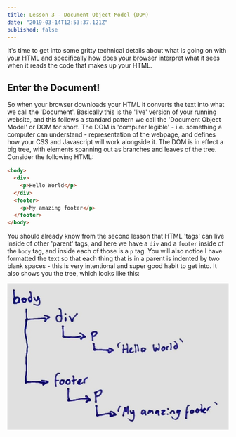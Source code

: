 ```yaml
---
title: Lesson 3 - Document Object Model (DOM)
date: "2019-03-14T12:53:37.121Z"
published: false
---
```


It's time to get into some gritty technical details about what is going on with
your HTML and specifically how does your browser interpret what it sees when it
reads the code that makes up your HTML.

## Enter the Document!

So when your browser downloads your HTML it converts the text into what we call
the 'Document'. Basically this is the 'live' version of your running website,
and this follows a standard pattern we call the 'Document Object Model' or DOM
for short. The DOM is 'computer legible' - i.e. something a computer can
understand - representation of the webpage, and defines how your CSS and
Javascript will work alongside it. The DOM is in effect a big tree, with
elements spanning out as branches and leaves of the tree. Consider the following
HTML:

```html
<body>
  <div>
    <p>Hello World</p>
  </div>
  <footer>
    <p>My amazing footer</p>
  </footer>
</body>
```

You should already know from the second lesson that HTML 'tags' can live inside
of other 'parent' tags, and here we have a `div` and a `footer` inside of the
`body` tag, and inside each of those is a `p` tag. You will also notice I have
formatted the text so that each thing that is in a parent is indented by two
blank spaces - this is very intentional and super good habit to get into. It
also shows you the tree, which looks like this:

![Figure 1: DOM Tree](./fig1.jpg "Figure 1: DOM Tree")
